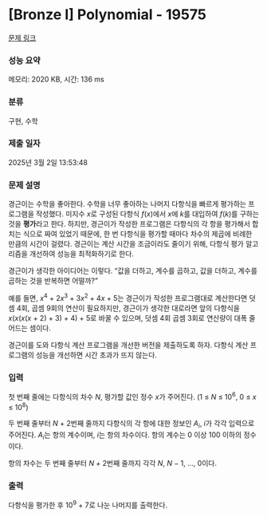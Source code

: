 # [Bronze I] Polynomial - 19575 

[문제 링크](https://www.acmicpc.net/problem/19575) 

### 성능 요약

메모리: 2020 KB, 시간: 136 ms

### 분류

구현, 수학

### 제출 일자

2025년 3월 2일 13:53:48

### 문제 설명

<p>경근이는 수학을 좋아한다. 수학을 너무 좋아하는 나머지 다항식을 빠르게 평가하는 프로그램을 작성했다. 미지수 <em>x</em>로 구성된 다항식 <em>f</em>(<em>x</em>)에서 <em>x</em>에 <em>k</em>를 대입하여 <em>f</em>(<em>k</em>)를 구하는 것을 <strong>평가</strong>라고 한다. 하지만, 경근이가 작성한 프로그램은 다항식의 각 항을 평가해서 합치는 식으로 짜여 있었기 때문에, 한 번 다항식을 평가할 때마다 차수의 제곱에 비례한 만큼의 시간이 걸렸다. 경근이는 계산 시간을 조금이라도 줄이기 위해, 다항식 평가 알고리즘을 개선하여 성능을 최적화하기로 한다.</p>

<p>경근이가 생각한 아이디어는 이렇다. “값을 더하고, 계수를 곱하고, 값을 더하고, 계수를 곱하는 것을 반복하면 어떨까?”</p>

<p>예를 들면, <em>x</em><sup>4</sup> + 2<em>x</em><sup>3</sup> + 3<em>x</em><sup>2</sup> + 4<em>x</em> + 5는 경근이가 작성한 프로그램대로 계산한다면 덧셈 4회, 곱셈 9회의 연산이 필요하지만, 경근이가 생각한 대로라면 앞의 다항식을 <em>x</em>(<em>x</em>(<em>x</em>(<em>x</em> + 2) + 3) + 4) + 5로 바꿀 수 있으며, 덧셈 4회 곱셈 3회로 연산량이 대폭 줄어드는 셈이다.</p>

<p>경근이를 도와 다항식 계산 프로그램을 개선한 버전을 제출하도록 하자. 다항식 계산 프로그램의 성능을 개선하면 시간 초과가 뜨지 않는다.</p>

### 입력 

 <p>첫 번째 줄에는 다항식의 차수 <em>N</em>, 평가할 값인 정수 <em>x</em>가 주어진다. (1 ≤ <em>N</em> ≤ 10<sup>6</sup>, 0 ≤ <em>x</em> ≤ 10<sup>8</sup>)</p>

<p>두 번째 줄부터 <em>N</em> + 2번째 줄까지 다항식의 각 항에 대한 정보인 <em>A<sub>i</sub></em>, <em>i</em>가 각각 입력으로 주어진다. <em>A<sub>i</sub></em>는 항의 계수이며, <em>i</em>는 항의 차수이다. 항의 계수는 0 이상 100 이하의 정수이다.</p>

<p>항의 차수는 두 번째 줄부터 <em>N + </em>2번째 줄까지 각각 <em>N</em>, <em>N</em> − 1, ..., 0이다.</p>

### 출력 

 <p>다항식을 평가한 후 10<sup>9</sup> + 7로 나눈 나머지를 출력한다.</p>

